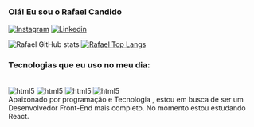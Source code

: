 ### Olá! Eu sou o Rafael Candido 

[![Instagram](https://img.shields.io/badge/Instagram-E4405F?style=for-the-badge&logo=instagram&logoColor=white)](https://www.instagram.com/rafaeelcandido/) [![Linkedin](https://img.shields.io/badge/LinkedIn-0077B5?style=for-the-badge&logo=linkedin&logoColor=white)](https://www.linkedin.com/in/rafael-candido-68803a248/)

![Rafael GitHub stats](https://github-readme-stats.vercel.app/api?username=CandidoRafael&show_icons=true&theme=gruvbox)
[![Rafael Top Langs](https://github-readme-stats.vercel.app/api/top-langs/?username=CandidoRafael&hide_progress=true)](https://github.com/CandidoRafael/github-readme-stats)
###     Tecnologias que eu uso no meu dia:

<div style="display: inline-block"><br>
    <img style="text-align: center" src="https://img.shields.io/badge/HTML5-E34F26?style=for-the-badge&logo=html5&logoColor=white" alt="html5">
    <img style="text-align: center" src="https://img.shields.io/badge/CSS3-1572B6?style=for-the-badge&logo=css3&logoColor=white" alt="html5">
    <img style="text-align: center" src="https://img.shields.io/badge/JavaScript-F7DF1E?style=for-the-badge&logo=javascript&logoColor=black" alt="html5">
    <img style="text-align: center" src="https://img.shields.io/badge/React-20232A?style=for-the-badge&logo=react&logoColor=61DAFB" alt="html5">
</div><br/>
Apaixonado por programação e Tecnologia , estou em busca de ser um Desenvolvedor Front-End mais completo. No momento estou estudando React.
